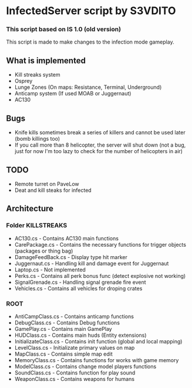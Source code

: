 # InfectedServer script by S3VDITO
### This script based on IS 1.0 (old version)

This script is made to make changes to the infection mode gameplay.

## What is implemented
* Kill streaks system
* Osprey
* Lunge Zones (On maps: Resistance, Terminal, Underground)
* Anticamp system (If used MOAB or Juggernaut)
* AC130

## Bugs
* Knife kills sometimes break a series of killers and cannot be used later (bomb killings too)
* If you call more than 8 helicopter, the server will shut down (not a bug, just for now I'm too lazy to check for the number of helicopters in air)

## TODO
* Remote turret on PaveLow
* Deat and kill steaks for infected

## Architecture
### Folder KILLSTREAKS
* AC130.cs - Contains AC130 main functions
* CarePackage.cs - Contains the necessary functions for trigger objects (packages or thing bag)
* DamageFeedBack.cs - Display type hit marker
* Juggernaut.cs - Handling kill and damage event for Juggernaut
* Laptop.cs - Not implemented
* Perks.cs - Contains all perk bonus func (detect explosive not working)
* SignalGrenade.cs - Handling signal grenade fire event
* Vehicles.cs - Contains all vehicles for droping crates

### ROOT
* AntiCampClass.cs - Contains anticamp functions
* DebugClass.cs - Contains Debug functions
* GamePlay.cs - Contains main GamePlay
* HUDClass.cs - Contains main huds (Entity extensions)
* InitializateClass.cs - Contains init function (global and local mapping)
* LevelClass.cs - Initializate primary values on map
* MapClass.cs - Contains simple map edit
* MemoryClass.cs - Contains functions for works with game memory
* ModelClass.cs - Contains change model players functions
* SoundClass.cs - Contains function for play sound
* WeaponClass.cs - Contains weapons for humans
